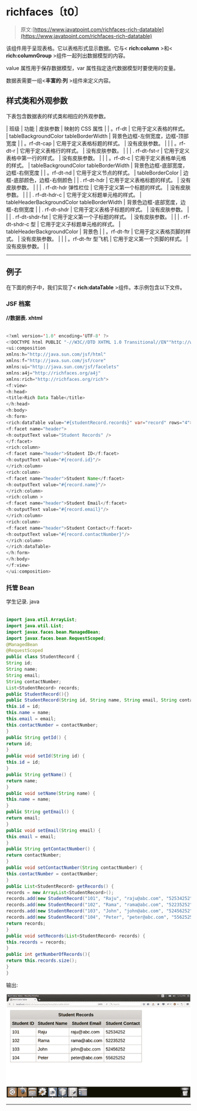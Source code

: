# richfaces〔t0〕

> 原文:[https://www.javatpoint.com/richfaces-rich-datatable](https://www.javatpoint.com/richfaces-rich-datatable)

该组件用于呈现表格。它以表格形式显示数据。它与< **rich:column** >和< **rich:columnGroup** >组件一起列出数据模型的内容。

value 属性用于保存数据模型，var 属性指定迭代数据模型时要使用的变量。

数据表需要一组<**丰富的:列** >组件来定义内容。

## 样式类和外观参数

下表包含数据表的样式类和相应的外观参数。

| 班级 | 功能 | 皮肤参数 | 映射的 CSS 属性 |
| 。rf-dt | 它用于定义表格的样式。 | tableBackgroundColor tableBorderWidth | 背景色边框-左侧宽度，边框-顶部宽度 |
| 。rf-dt-cap | 它用于定义表格标题的样式。 | 没有皮肤参数。 |  |
| 。rf-dt-r | 它用于定义表格行的样式。 | 没有皮肤参数。 |  |
| . rf-dt-fst-r | 它用于定义表格中第一行的样式。 | 没有皮肤参数。 |  |
| 。rf-dt-c | 它用于定义表格单元格的样式。 | tableBackgroundColor tableBorderWidth | 背景色边框-底部宽度，边框-右侧宽度 |
| 。rf-dt-nd | 它用于定义节点的样式。 | tableBorderColor | 边框-底部颜色，边框-右侧颜色 |
| . rf-dt-hdr | 它用于定义表格标题的样式。 | 没有皮肤参数。 |  |
| . rf-dt-hdr 弹性栏位 | 它用于定义第一个标题的样式。 | 没有皮肤参数。 |  |
| . rf-dt-hdr-c | 它用于定义标题单元格的样式。 | tableHeaderBackgroundColor tableBorderWidth | 背景色边框-底部宽度，边框-右侧宽度 |
| . rf-dt-shdr | 它用于定义表格子标题的样式。 | 没有皮肤参数。 |  |
| . rf-dt-shdr-fst | 它用于定义第一个子标题的样式。 | 没有皮肤参数。 |  |
| . rf-dt-shdr-c 型 | 它用于定义子标题单元格的样式。 | tableHeaderBackgroundColor | 背景色 |
| 。rf-dt-ftr | 它用于定义表格页脚的样式。 | 没有皮肤参数。 |  |
| 。rf-dt-ftr 型飞机 | 它用于定义第一个页脚的样式。 | 没有皮肤参数。 |  |

* * *

## 例子

在下面的例子中，我们实现了< **rich:dataTable** >组件。本示例包含以下文件。

### JSF 档案

**//数据表. xhtml**

```java

<?xml version='1.0' encoding='UTF-8' ?>
<!DOCTYPE html PUBLIC "-//W3C//DTD XHTML 1.0 Transitional//EN""http://www.w3.org/TR/xhtml1/DTD/xhtml1-transitional.dtd">
<ui:composition 
xmlns:h="http://java.sun.com/jsf/html"
xmlns:f="http://java.sun.com/jsf/core"
xmlns:ui="http://java.sun.com/jsf/facelets"
xmlns:a4j="http://richfaces.org/a4j"
xmlns:rich="http://richfaces.org/rich">
<f:view>
<h:head>
<title>Rich Data Table</title>
</h:head>
<h:body>
<h:form>
<rich:dataTable value="#{studentRecord.records}" var="record" rows="4">
<f:facet name="header">
<h:outputText value="Student Records" />
</f:facet>
<rich:column>
<f:facet name="header">Student ID</f:facet>
<h:outputText value="#{record.id}"/>
</rich:column>
<rich:column>
<f:facet name="header">Student Name</f:facet>
<h:outputText value="#{record.name}"/>
</rich:column>
<rich:column >
<f:facet name="header">Student Email</f:facet>
<h:outputText value="#{record.email}"/>
</rich:column>
<rich:column>
<f:facet name="header">Student Contact</f:facet>
<h:outputText value="#{record.contactNumber}"/>
</rich:column>
</rich:dataTable>
</h:form>
</h:body>
</f:view>
</ui:composition>

```

### 托管 Bean

学生记录. java

```java

import java.util.ArrayList;
import java.util.List;
import javax.faces.bean.ManagedBean;
import javax.faces.bean.RequestScoped;
@ManagedBean
@RequestScoped
public class StudentRecord {
String id;
String name;
String email;
String contactNumber;
List<StudentRecord> records;
public StudentRecord(){}
public StudentRecord(String id, String name, String email, String contactNumber) {
this.id = id;
this.name = name;
this.email = email;
this.contactNumber = contactNumber;
}
public String getId() {
return id;
}
public void setId(String id) {
this.id = id;
}
public String getName() {
return name;
}
public void setName(String name) {
this.name = name;
}
public String getEmail() {
return email;
}
public void setEmail(String email) {
this.email = email;
}
public String getContactNumber() {
return contactNumber;
}
public void setContactNumber(String contactNumber) {
this.contactNumber = contactNumber;
}
public List<StudentRecord> getRecords() {
records = new ArrayList<StudentRecord>();
records.add(new StudentRecord("101", "Raju", "raju@abc.com", "52534252"));
records.add(new StudentRecord("102", "Rama", "rama@abc.com", "52235252"));
records.add(new StudentRecord("103", "John", "john@abc.com", "52456252"));
records.add(new StudentRecord("104", "Peter", "peter@abc.com", "55625252"));
return records;
}
public void setRecords(List<StudentRecord> records) {
this.records = records;
}
public int getNumberOfRecords(){
return this.records.size();
}
}

```

输出:

![RichFaces Datatable 1](img/e0214ad7cfdd297080357001d2f34cc0.png)

* * *